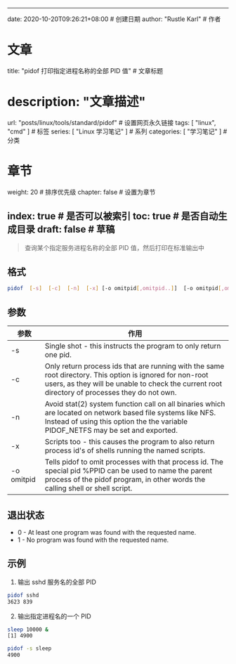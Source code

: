 ---
date: 2020-10-20T09:26:21+08:00  # 创建日期
author: "Rustle Karl"  # 作者

# 文章
title: "pidof 打印指定进程名称的全部 PID 值"  # 文章标题
# description: "文章描述"
url:  "posts/linux/tools/standard/pidof"  # 设置网页永久链接
tags: [ "linux", "cmd" ]  # 标签
series: [ "Linux 学习笔记" ]  # 系列
categories: [ "学习笔记" ]  # 分类

# 章节
weight: 20 # 排序优先级
chapter: false  # 设置为章节

index: true  # 是否可以被索引
toc: true  # 是否自动生成目录
draft: false  # 草稿
----

> 查询某个指定服务进程名称的全部 PID 值，然后打印在标准输出中

## 格式

```bash
pidof  [-s]  [-c]  [-n]  [-x] [-o omitpid[,omitpid..]]  [-o omitpid[,omitpid..]..] program [program..]
```

## 参数

| 参数 | 作用 |
| -------- | -------- |
| -s | Single shot - this instructs the program to only return one pid. |
| -c | Only return process ids that are running with the same root directory. This option is ignored for non-root users, as they will be unable to check the current root directory of processes they do not own. |
| -n | Avoid stat(2) system function call on all binaries which are located on network based file systems like NFS. Instead of using this option the the variable PIDOF_NETFS may be set and exported. |
| -x | Scripts too - this causes the program to also return process id's of shells running the named scripts. |
| -o omitpid | Tells pidof to omit processes with that process id. The special pid %PPID can be used to name the parent process of the pidof program, in other words the calling shell or shell script. |

## 退出状态

- 0 - At least one program was found with the requested name.
- 1 - No program was found with the requested name.

## 示例

1. 输出 sshd 服务名的全部 PID

```bash
pidof sshd
3623 839
```

2. 输出指定进程名的一个 PID

```bash
sleep 10000 &
[1] 4900

pidof -s sleep
4900
```

